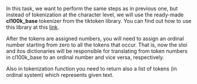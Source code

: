 In this task, we want to perform the same steps as in previous one, but instead of tokenization at the character level,
we will use the
ready-made **cl100k_base** tokenizer from the tiktoken library. You can find out how to use this library at this
[link](https://github.com/openai/openai-cookbook/blob/main/examples/How_to_count_tokens_with_tiktoken.ipynb).

After the tokens are assigned numbers, you will need to assign an ordinal number starting from zero to all the tokens
that occur. That is, now the stoi and itos dictionaries will be responsible for translating from token numbers in
cl100k_base to an ordinal number and vice versa, respectively.

Also in tokenization function you need to return also a list of tokens (in ordinal system) which represents given text.

